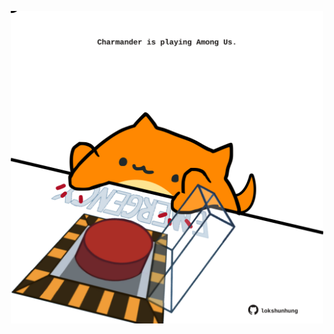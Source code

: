 <!-- built at 30/12/2024, 16:00:53 UTC -->
<p align="center">
  <img width="500" height="500" src="./ReadmeImage.svg">
</p>
